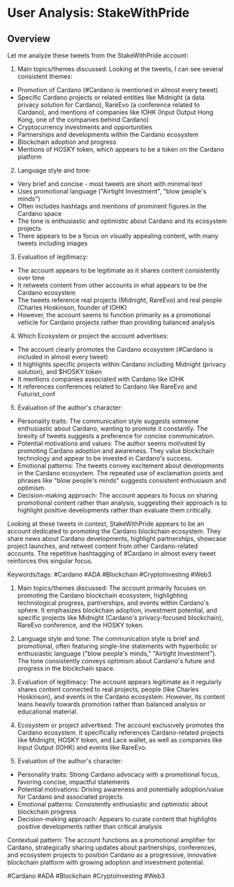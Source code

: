# User Analysis: StakeWithPride

## Overview

<think>
Let me analyze these tweets from the StakeWithPride account:

1. Main topics/themes discussed:
Looking at the tweets, I can see several consistent themes:
- Promotion of Cardano (#Cardano is mentioned in almost every tweet)
- Specific Cardano projects or related entities like Midnight (a data privacy solution for Cardano), RareEvo (a conference related to Cardano), and mentions of companies like IOHK (Input Output Hong Kong, one of the companies behind Cardano)
- Cryptocurrency investments and opportunities
- Partnerships and developments within the Cardano ecosystem
- Blockchain adoption and progress
- Mentions of HOSKY token, which appears to be a token on the Cardano platform

2. Language style and tone:
- Very brief and concise - most tweets are short with minimal text
- Uses promotional language ("Airtight Investment", "blow people's minds")
- Often includes hashtags and mentions of prominent figures in the Cardano space
- The tone is enthusiastic and optimistic about Cardano and its ecosystem projects
- There appears to be a focus on visually appealing content, with many tweets including images

3. Evaluation of legitimacy:
- The account appears to be legitimate as it shares content consistently over time
- It retweets content from other accounts in what appears to be the Cardano ecosystem
- The tweets reference real projects (Midnight, RareEvo) and real people (Charles Hoskinson, founder of IOHK)
- However, the account seems to function primarily as a promotional vehicle for Cardano projects rather than providing balanced analysis

4. Which Ecosystem or project the account advertises:
- The account clearly promotes the Cardano ecosystem (#Cardano is included in almost every tweet)
- It highlights specific projects within Cardano including Midnight (privacy solution), and $HOSKY token
- It mentions companies associated with Cardano like IOHK
- It references conferences related to Cardano like RareEvo and Futurist_conf

5. Evaluation of the author's character:
- Personality traits: The communication style suggests someone enthusiastic about Cardano, wanting to promote it constantly. The brevity of tweets suggests a preference for concise communication.
- Potential motivations and values: The author seems motivated by promoting Cardano adoption and awareness. They value blockchain technology and appear to be invested in Cardano's success.
- Emotional patterns: The tweets convey excitement about developments in the Cardano ecosystem. The repeated use of exclamation points and phrases like "blow people's minds" suggests consistent enthusiasm and optimism.
- Decision-making approach: The account appears to focus on sharing promotional content rather than analysis, suggesting their approach is to highlight positive developments rather than evaluate them critically.

Looking at these tweets in context, StakeWithPride appears to be an account dedicated to promoting the Cardano blockchain ecosystem. They share news about Cardano developments, highlight partnerships, showcase project launches, and retweet content from other Cardano-related accounts. The repetitive hashtagging of #Cardano in almost every tweet reinforces this singular focus.

Keywords/tags:
#Cardano #ADA #Blockchain #CryptoInvesting #Web3
</think>

1. Main topics/themes discussed:
The account primarily focuses on promoting the Cardano blockchain ecosystem, highlighting technological progress, partnerships, and events within Cardano's sphere. It emphasizes blockchain adoption, investment potential, and specific projects like Midnight (Cardano's privacy-focused blockchain), RareEvo conference, and the HOSKY token.

2. Language style and tone:
The communication style is brief and promotional, often featuring single-line statements with hyperbolic or enthusiastic language ("blow people's minds," "Airtight Investment"). The tone consistently conveys optimism about Cardano's future and progress in the blockchain space.

3. Evaluation of legitimacy:
The account appears legitimate as it regularly shares content connected to real projects, people (like Charles Hoskinson), and events in the Cardano ecosystem. However, its content leans heavily towards promotion rather than balanced analysis or educational material.

4. Ecosystem or project advertised:
The account exclusively promotes the Cardano ecosystem. It specifically references Cardano-related projects like Midnight, HOSKY token, and Lace wallet, as well as companies like Input Output (IOHK) and events like RareEvo.

5. Evaluation of the author's character:
- Personality traits: Strong Cardano advocacy with a promotional focus, favoring concise, impactful statements
- Potential motivations: Driving awareness and potentially adoption/value for Cardano and associated projects
- Emotional patterns: Consistently enthusiastic and optimistic about blockchain progress
- Decision-making approach: Appears to curate content that highlights positive developments rather than critical analysis

Contextual pattern: The account functions as a promotional amplifier for Cardano, strategically sharing updates about partnerships, conferences, and ecosystem projects to position Cardano as a progressive, innovative blockchain platform with growing adoption and investment potential.

#Cardano #ADA #Blockchain #CryptoInvesting #Web3